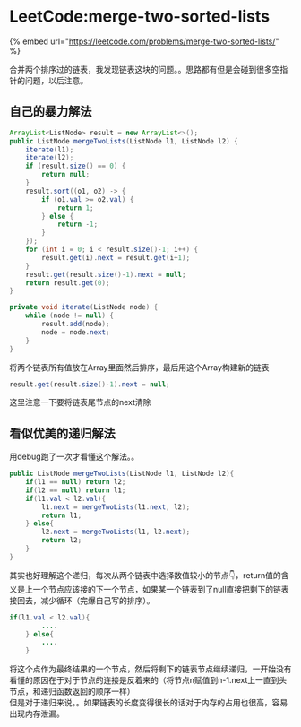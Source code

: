 # LeetCode:merge-two-sorted-lists

{% embed url="https://leetcode.com/problems/merge-two-sorted-lists/" %}

合并两个排序过的链表，我发现链表这块的问题。。思路都有但是会碰到很多空指针的问题，以后注意。

## 自己的暴力解法

```java
ArrayList<ListNode> result = new ArrayList<>();
public ListNode mergeTwoLists(ListNode l1, ListNode l2) {
    iterate(l1);
    iterate(l2);
    if (result.size() == 0) {
        return null;
    }
    result.sort((o1, o2) -> {
        if (o1.val >= o2.val) {
            return 1;
        } else {
            return -1;
        }
    });
    for (int i = 0; i < result.size()-1; i++) {
        result.get(i).next = result.get(i+1);
    }
    result.get(result.size()-1).next = null;
    return result.get(0);
}

private void iterate(ListNode node) {
    while (node != null) {
        result.add(node);
        node = node.next;
    }
}
```

 将两个链表所有值放在Array里面然后排序，最后用这个Array构建新的链表

```java
result.get(result.size()-1).next = null;
```

这里注意一下要将链表尾节点的next清除

## 看似优美的递归解法

用debug跑了一次才看懂这个解法。。

```java
public ListNode mergeTwoLists(ListNode l1, ListNode l2){
    if(l1 == null) return l2;
    if(l2 == null) return l1;
    if(l1.val < l2.val){
        l1.next = mergeTwoLists(l1.next, l2);
        return l1;
    } else{
        l2.next = mergeTwoLists(l1, l2.next);
        return l2;
    }
}
```

 其实也好理解这个递归，每次从两个链表中选择数值较小的节点👇，return值的含义是上一个节点应该接的下一个节点，如果某一个链表到了null直接把剩下的链表接回去，减少循环（完爆自己写的排序）。

```java
if(l1.val < l2.val){
        ....
    } else{
        ....
    }
```

将这个点作为最终结果的一个节点，然后将剩下的链表节点继续递归，一开始没有看懂的原因在于对于节点的连接是反着来的（将节点n赋值到n-1.next上一直到头节点，和递归函数返回的顺序一样）  
但是对于递归来说。。如果链表的长度变得很长的话对于内存的占用也很高，容易出现内存泄漏。

